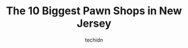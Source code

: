 ---
layout: ampstory
image: https://i0.wp.com/paketmu.com/wp-content/uploads/2023/06/jersey-pawn-0-in-new-jersey-1686366437.jpeg?resize=640,853
author: techidn
featured: false
description: Explore the diverse Pawn Shop scene in New Jersey, home to an incredible selection of 10 establishments catering to every taste. Whether youre in search of iconic favorites or undiscovered 
title: The 10 Biggest Pawn Shops in New Jersey
cover:
   title: The 10 Biggest Pawn Shops in New Jersey
   subtitle: RICKPATE
   background: https://paketmu.com/wp-content/uploads/2023/06/jersey-pawn-0-in-new-jersey-1686366437.jpeg

pages: 
 - layout: thirds
   top: <h1>#1 H. Schoenberg</h1>
   bottom: "<p>The owner is a very nice and fair guy! I love how punctual they are with the items they process in order to pawn and how they keep everything tight knit! This is by far t</p>"
   background: https://paketmu.com/wp-content/uploads/2023/06/jersey-pawn-1-in-new-jersey-1686366438.jpeg
   backgroundblur: true
 - layout: thirds
   top: <h1>#2 Aries Jewelry & Pawn</h1>
   bottom: "<p>My experience with the shop is terrible. These guys are scam artist they dont care for gold jewelry or silver. Their main goal is to get a loan THE ONLY REASON WHY THE</p>"
   background: https://paketmu.com/wp-content/uploads/2023/06/jersey-pawn-2-in-new-jersey-1686366444.jpeg
   cta:
      link: https://paketmu.com/the-10-biggest-pawn-shops-in-new-jersey/
      text: The 10 Biggest Pawn Shops in New Jersey
 - layout: thirds
   top: <h1>#3 We Buy Everything Pawn Shop - Hamilton</h1>
   bottom: "<p>Brandon and PJ are the best!! They were super friendly and the jewelry is beautiful</p>"
   background: https://paketmu.com/wp-content/uploads/2023/06/jersey-pawn-3-in-new-jersey-1686366444.jpeg
   cta:
      link: https://paketmu.com/the-10-biggest-pawn-shops-in-new-jersey/
      text: The 10 Biggest Pawn Shops in New Jersey
 - layout: thirds
   top: <h1>#4 PERFECT PAWN</h1>
   bottom: "<p>221 Washington St, Newark, NJ 07102, United States</p>"
   background: https://images.unsplash.com/photo-1522441815192-d9f04eb0615c?ixlib=rb-4.0.3&ixid=MnwxMjA3fDB8MHxwaG90by1wYWdlfHx8fGVufDB8fHx8&auto=format&fit=crop&w=640&h=853&q=80
   cta:
      link: https://paketmu.com/the-10-biggest-pawn-shops-in-new-jersey/
      text: The 10 Biggest Pawn Shops in New Jersey
 - layout: thirds
   top: <h1>#5 NEW JERSEY GOLD SPOT LLC.</h1>
   bottom: "<p>50 Franklin St, Bloomfield, NJ 07003, United States</p>"
   background: https://images.unsplash.com/photo-1533735380053-eb8d0759b24a?ixlib=rb-4.0.3&ixid=MnwxMjA3fDB8MHxwaG90by1wYWdlfHx8fGVufDB8fHx8&auto=format&fit=crop&w=640&h=853&q=80
   cta:
      link: https://paketmu.com/the-10-biggest-pawn-shops-in-new-jersey/
      text: The 10 Biggest Pawn Shops in New Jersey
 - layout: thirds
   top: <h1>#6 William S. Rich & Son</h1>
   bottom: "<p>857 Broad St, Newark, NJ 07102, United States</p>"
   background: https://images.unsplash.com/photo-1488554378835-f7acf46e6c98?ixlib=rb-4.0.3&ixid=MnwxMjA3fDB8MHxwaG90by1wYWdlfHx8fGVufDB8fHx8&auto=format&fit=crop&w=640&h=853&q=80
   cta:
      link: https://paketmu.com/the-10-biggest-pawn-shops-in-new-jersey/
      text: The 10 Biggest Pawn Shops in New Jersey
 - layout: thirds
   top: <h1>#7 1st United Pawn & Loan</h1>
   bottom: "<p>140 NJ-73, West Berlin, NJ 08091, United States</p>"
   background: https://images.unsplash.com/photo-1509114397022-ed747cca3f65?ixlib=rb-4.0.3&ixid=MnwxMjA3fDB8MHxwaG90by1wYWdlfHx8fGVufDB8fHx8&auto=format&fit=crop&w=640&h=853&q=80
   cta:
      link: https://paketmu.com/the-10-biggest-pawn-shops-in-new-jersey/
      text: The 10 Biggest Pawn Shops in New Jersey
 - layout: thirds
   middle: Continue reading...
   background: https://images.unsplash.com/photo-1489648022186-8f49310909a0?ixlib=rb-4.0.3&ixid=MnwxMjA3fDB8MHxwaG90by1wYWdlfHx8fGVufDB8fHx8&auto=format&fit=crop&w=640&h=853&q=80
   cta:
      link: https://paketmu.com/the-10-biggest-pawn-shops-in-new-jersey/
      text: The 10 Biggest Pawn Shops in New Jersey
      
---